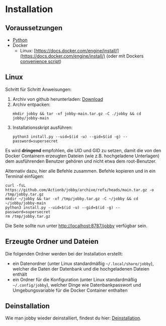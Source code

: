 # Installation

## Voraussetzungen

- [Python](https://www.python.org/)
- Docker
    - Linux: [https://docs.docker.com/engine/install/](https://docs.docker.com/engine/install/) (oder mit
      Dockers [convenience script](https://get.docker.com/))

## Linux

Schritt für Schritt Anweisungen:

1. Archiv von github herunterladen: [Download](https://github.com/Actionb/jobby/archive/refs/heads/main.tar.gz)
2. Archiv entpacken:  
    ```
    mkdir jobby && tar -xf jobby-main.tar.gz -C ./jobby && cd jobby/jobby-main
    ```
3. Installationsskript ausführen:  
    ```
    python3 install.py --uid=$(id -u) --gid=$(id -g) --password=supersecret
    ```  

Es wird **dringend** empfohlen, die UID und GID zu setzen, damit die von den Docker Containern erzeugten Dateien
(wie z.B. hochgeladene Unterlagen) dem ausführenden Benutzer gehören und nicht etwa dem root-Benutzer.  

Alternativ dazu, hier alle Befehle zusammen. Befehle kopieren und in ein Terminal einfügen:

```shell
curl -fsL https://github.com/Actionb/jobby/archive/refs/heads/main.tar.gz -o /tmp/jobby.tar.gz
mkdir ~/jobby && tar -xf /tmp/jobby.tar.gz -C ~/jobby && cd ~/jobby/jobby-main
python3 install.py --uid=$(id -u) --gid=$(id -g) --password=supersecret
rm /tmp/jobby.tar.gz
```

Die Seite sollte nun unter [http://localhost:8787/jobby](http://localhost:8787/jobby) verfügbar sein.

## Erzeugte Ordner und Dateien

Die folgenden Ordner werden bei der Installation erstellt:

* ein Datenordner (unter Linux standardmäßig `~/.local/share/jobby`), welcher die Daten der Datenbank und die
  hochgeladenen Dateien enthält
* ein Ordner für die Konfiguration (unter Linux standardmäßig `~/.config/jobby`), welcher Dinge wie Datenbankpasswort
  und Umgebungsvariable für die Docker Container enthalten

## Deinstallation

Wie man jobby wieder deinstalliert, findest du hier: [Deinstallation](deinstall.md).
